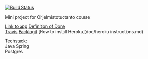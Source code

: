 [![Build Status](https://travis-ci.org/tanlah/ohtuproj.svg?branch=master)](https://travis-ci.org/tanlah/ohtuproj)

Mini project for Ohjelmistotuotanto course 

[Link to app](https://radiant-plains-38920.herokuapp.com/)
[Definition of Done](DoD.MD)  
[Travis](https://travis-ci.org/tanlah/ohtuproj)
[Backlogit](https://docs.google.com/spreadsheets/d/1e7WpIR60iIR3wJULdHYU7q_ZBmSdOAflVXilaeo4eZ0)
[How to install Heroku](doc/heroku instructions.md)

Techstack:  
Java
Spring  
Postgres
